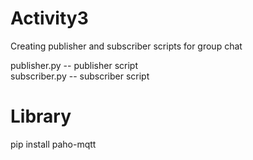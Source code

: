 # Activity3

Creating publisher and subscriber scripts for group chat <br/>

publisher.py -- publisher script <br/>
subscriber.py -- subscriber script <br/>

# Library
pip install paho-mqtt
